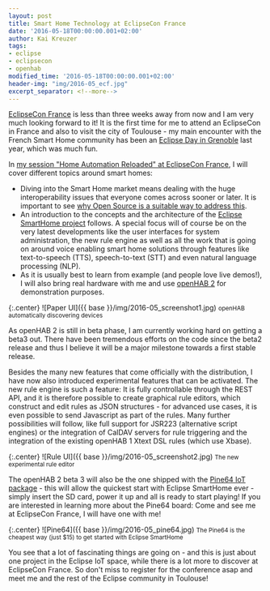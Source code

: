 ```yaml
---
layout: post
title: Smart Home Technology at EclipseCon France
date: '2016-05-18T00:00:00.001+02:00'
author: Kai Kreuzer
tags:
- eclipse
- eclipsecon
- openhab
modified_time: '2016-05-18T00:00:00.001+02:00'
header-img: "img/2016-05_ecf.jpg"
excerpt_separator: <!--more-->
---
```


[EclipseCon France](https://www.eclipsecon.org/france2016) is less than three weeks away from now and I am very much looking forward to it! It is the first time for me to attend an EclipseCon in France and also to visit the city of Toulouse - my main encounter with the French Smart Home community has been an [Eclipse Day in Grenoble](http://www.kaikreuzer.de/2015/04/01/recap-of-eclipse-iot-days-grenoble/) last year, which was much fun.

<!--more-->

In [my session "Home Automation Reloaded" at EclipseCon France](https://www.eclipsecon.org/france2016/session/home-automation-reloaded), I will cover different topics around smart homes: 

- Diving into the Smart Home market means dealing with the huge interoperability issues that everyone comes across sooner or later. It is important to see [why Open Source is a suitable way to address this](https://ianskerrett.wordpress.com/2016/04/22/can-open-source-solve-the-too-many-iot-standards-problem/).
- An introduction to the concepts and the architecture of the [Eclipse SmartHome project](https://www.eclipse.org/smarthome/) follows. A special focus will of course be on the very latest developments like the user interfaces for system administration, the new rule engine as well as all the work that is going on around voice enabling smart home solutions through features like text-to-speech (TTS), speech-to-text (STT) and even natural language processing (NLP).
- As it is usually best to learn from example (and people love live demos!), I will also bring real hardware with me and use [openHAB 2](https://github.com/openhab/openhab-distro#introduction) for demonstration purposes.

{:.center}
![Paper UI]({{ base }}/img/2016-05_screenshot1.jpg)
<small>openHAB automatically discovering devices</small>

As openHAB 2 is still in beta phase, I am currently working hard on getting a beta3 out. There have been tremendous efforts on the code since the beta2 release and thus I believe it will be a major milestone towards a first stable release. 

Besides the many new features that come officially with the distribution,  I have now also introduced experimental features that can be activated. The new rule engine is such a feature: It is fully controllable through the REST API, and it is therefore possible to create graphical rule editors, which construct and edit rules as JSON structures - for advanced use cases, it is even possible to send Javascript as part of the rules. Many further possibilities will follow, like full support for JSR223 (alternative script engines) or the integration of CalDAV servers for rule triggering and the integration of the existing openHAB 1 Xtext DSL rules (which use Xbase).

{:.center}
![Rule UI]({{ base }}/img/2016-05_screenshot2.jpg)
<small>The new experimental rule editor</small>

The openHAB 2 beta 3 will also be the one shipped with the [Pine64 IoT package](http://www.pine64.com/) - this will allow the quickest start with Eclipse SmartHome ever - simply insert the SD card, power it up and all is ready to start playing! If you are interested in learning more about the Pine64 board: Come and see me at EclipseCon France, I will have one with me!

{:.center}
![Pine64]({{ base }}/img/2016-05_pine64.jpg)
<small>The Pine64 is the cheapest way (just $15) to get started with Eclipse SmartHome</small>

You see that a lot of fascinating things are going on - and this is just about one project in the Eclipse IoT space, while there is a lot more to discover at EclipseCon France. So don't miss to register for the conference asap and meet me and the rest of the Eclipse community in Toulouse!
